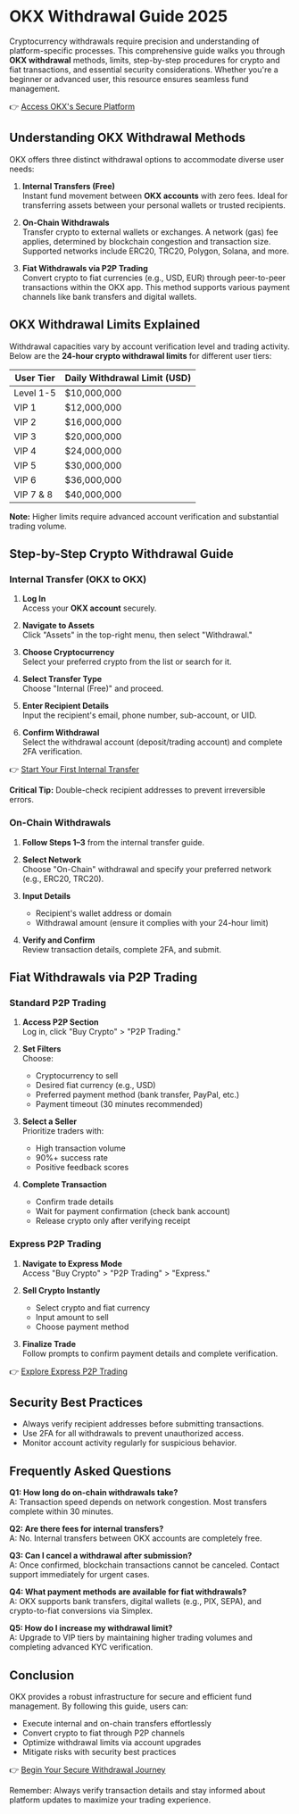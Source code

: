 # OKX Withdrawal Guide 2025  

Cryptocurrency withdrawals require precision and understanding of platform-specific processes. This comprehensive guide walks you through **OKX withdrawal** methods, limits, step-by-step procedures for crypto and fiat transactions, and essential security considerations. Whether you're a beginner or advanced user, this resource ensures seamless fund management.  

👉 [Access OKX's Secure Platform](https://bit.ly/okx-bonus)  

## Understanding OKX Withdrawal Methods  

OKX offers three distinct withdrawal options to accommodate diverse user needs:  

1. **Internal Transfers (Free)**  
   Instant fund movement between **OKX accounts** with zero fees. Ideal for transferring assets between your personal wallets or trusted recipients.  

2. **On-Chain Withdrawals**  
   Transfer crypto to external wallets or exchanges. A network (gas) fee applies, determined by blockchain congestion and transaction size. Supported networks include ERC20, TRC20, Polygon, Solana, and more.  

3. **Fiat Withdrawals via P2P Trading**  
   Convert crypto to fiat currencies (e.g., USD, EUR) through peer-to-peer transactions within the OKX app. This method supports various payment channels like bank transfers and digital wallets.  

## OKX Withdrawal Limits Explained  

Withdrawal capacities vary by account verification level and trading activity. Below are the **24-hour crypto withdrawal limits** for different user tiers:  

| **User Tier**       | **Daily Withdrawal Limit (USD)** |  
|----------------------|----------------------------------|  
| Level 1-5            | $10,000,000                     |  
| VIP 1                | $12,000,000                     |  
| VIP 2                | $16,000,000                     |  
| VIP 3                | $20,000,000                     |  
| VIP 4                | $24,000,000                     |  
| VIP 5                | $30,000,000                     |  
| VIP 6                | $36,000,000                     |  
| VIP 7 & 8            | $40,000,000                     |  

**Note:** Higher limits require advanced account verification and substantial trading volume.  

## Step-by-Step Crypto Withdrawal Guide  

### Internal Transfer (OKX to OKX)  

1. **Log In**  
   Access your **OKX account** securely.  

2. **Navigate to Assets**  
   Click "Assets" in the top-right menu, then select "Withdrawal."  

3. **Choose Cryptocurrency**  
   Select your preferred crypto from the list or search for it.  

4. **Select Transfer Type**  
   Choose "Internal (Free)" and proceed.  

5. **Enter Recipient Details**  
   Input the recipient's email, phone number, sub-account, or UID.  

6. **Confirm Withdrawal**  
   Select the withdrawal account (deposit/trading account) and complete 2FA verification.  

👉 [Start Your First Internal Transfer](https://bit.ly/okx-bonus)  

**Critical Tip:** Double-check recipient addresses to prevent irreversible errors.  

### On-Chain Withdrawals  

1. **Follow Steps 1–3** from the internal transfer guide.  

2. **Select Network**  
   Choose "On-Chain" withdrawal and specify your preferred network (e.g., ERC20, TRC20).  

3. **Input Details**  
   - Recipient's wallet address or domain  
   - Withdrawal amount (ensure it complies with your 24-hour limit)  

4. **Verify and Confirm**  
   Review transaction details, complete 2FA, and submit.  

## Fiat Withdrawals via P2P Trading  

### Standard P2P Trading  

1. **Access P2P Section**  
   Log in, click "Buy Crypto" > "P2P Trading."  

2. **Set Filters**  
   Choose:  
   - Cryptocurrency to sell  
   - Desired fiat currency (e.g., USD)  
   - Preferred payment method (bank transfer, PayPal, etc.)  
   - Payment timeout (30 minutes recommended)  

3. **Select a Seller**  
   Prioritize traders with:  
   - High transaction volume  
   - 90%+ success rate  
   - Positive feedback scores  

4. **Complete Transaction**  
   - Confirm trade details  
   - Wait for payment confirmation (check bank account)  
   - Release crypto only after verifying receipt  

### Express P2P Trading  

1. **Navigate to Express Mode**  
   Access "Buy Crypto" > "P2P Trading" > "Express."  

2. **Sell Crypto Instantly**  
   - Select crypto and fiat currency  
   - Input amount to sell  
   - Choose payment method  

3. **Finalize Trade**  
   Follow prompts to confirm payment details and complete verification.  

👉 [Explore Express P2P Trading](https://bit.ly/okx-bonus)  

## Security Best Practices  

- Always verify recipient addresses before submitting transactions.  
- Use 2FA for all withdrawals to prevent unauthorized access.  
- Monitor account activity regularly for suspicious behavior.  

## Frequently Asked Questions  

**Q1: How long do on-chain withdrawals take?**  
A: Transaction speed depends on network congestion. Most transfers complete within 30 minutes.  

**Q2: Are there fees for internal transfers?**  
A: No. Internal transfers between OKX accounts are completely free.  

**Q3: Can I cancel a withdrawal after submission?**  
A: Once confirmed, blockchain transactions cannot be canceled. Contact support immediately for urgent cases.  

**Q4: What payment methods are available for fiat withdrawals?**  
A: OKX supports bank transfers, digital wallets (e.g., PIX, SEPA), and crypto-to-fiat conversions via Simplex.  

**Q5: How do I increase my withdrawal limit?**  
A: Upgrade to VIP tiers by maintaining higher trading volumes and completing advanced KYC verification.  

## Conclusion  

OKX provides a robust infrastructure for secure and efficient fund management. By following this guide, users can:  
- Execute internal and on-chain transfers effortlessly  
- Convert crypto to fiat through P2P channels  
- Optimize withdrawal limits via account upgrades  
- Mitigate risks with security best practices  

👉 [Begin Your Secure Withdrawal Journey](https://bit.ly/okx-bonus)  

Remember: Always verify transaction details and stay informed about platform updates to maximize your trading experience.